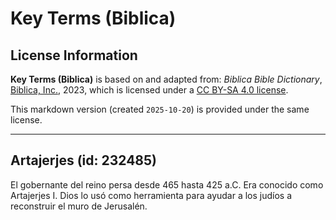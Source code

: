 # Key Terms (Biblica)

## License Information

**Key Terms (Biblica)** is based on and adapted from: _Biblica Bible Dictionary_, [Biblica, Inc.](https://www.biblica.com/), 2023, which is licensed under a [CC BY-SA 4.0 license](https://creativecommons.org/licenses/by-sa/4.0/legalcode.en).

This markdown version (created `2025-10-20`) is provided under the same license.



--------------------------------

## Artajerjes (id: 232485)

El gobernante del reino persa desde 465 hasta 425 a.C. Era conocido como Artajerjes I. Dios lo usó como herramienta para ayudar a los judíos a reconstruir el muro de Jerusalén.


